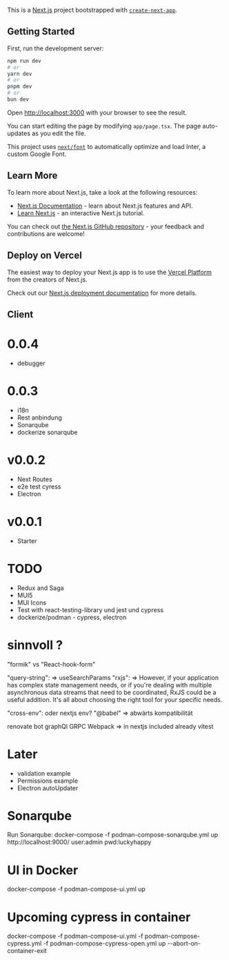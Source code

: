 This is a [Next.js](https://nextjs.org/) project bootstrapped with [`create-next-app`](https://github.com/vercel/next.js/tree/canary/packages/create-next-app).

## Getting Started

First, run the development server:

```bash
npm run dev
# or
yarn dev
# or
pnpm dev
# or
bun dev
```

Open [http://localhost:3000](http://localhost:3000) with your browser to see the result.

You can start editing the page by modifying `app/page.tsx`. The page auto-updates as you edit the file.

This project uses [`next/font`](https://nextjs.org/docs/basic-features/font-optimization) to automatically optimize and load Inter, a custom Google Font.

## Learn More

To learn more about Next.js, take a look at the following resources:

- [Next.js Documentation](https://nextjs.org/docs) - learn about Next.js features and API.
- [Learn Next.js](https://nextjs.org/learn) - an interactive Next.js tutorial.

You can check out [the Next.js GitHub repository](https://github.com/vercel/next.js/) - your feedback and contributions are welcome!

## Deploy on Vercel

The easiest way to deploy your Next.js app is to use the [Vercel Platform](https://vercel.com/new?utm_medium=default-template&filter=next.js&utm_source=create-next-app&utm_campaign=create-next-app-readme) from the creators of Next.js.

Check out our [Next.js deployment documentation](https://nextjs.org/docs/deployment) for more details.

## Client

# 0.0.4

- debugger

# 0.0.3

- i18n
- Rest anbindung
- Sonarqube
- dockerize sonarqube

# v0.0.2

- Next Routes
- e2e test cyress
- Electron

# v0.0.1

- Starter

# TODO

- Redux and Saga
- MUI5
- MUI Icons
- Test with react-testing-library und jest und cypress
- dockerize/podman - cypress, electron

# sinnvoll ?

"formik" vs "React-hook-form"

"query-string": => useSearchParams
"rxjs": => However, if your application has complex state management needs, or if you're dealing with multiple asynchronous data streams that need to be coordinated, RxJS could be a useful addition. It's all about choosing the right tool for your specific needs.

"cross-env": oder nextjs env?
"@babel" => abwärts kompatibilität

renovate bot
graphQl
GRPC
Webpack => in nextjs included already
vitest

# Later

- validation example
- Permissions example
- Electron autoUpdater

# Sonarqube

Run Sonarqube:
docker-compose -f podman-compose-sonarqube.yml up
http://localhost:9000/
user:admin
pwd:luckyhappy

# UI in Docker

docker-compose -f podman-compose-ui.yml up

# Upcoming cypress in container

docker-compose -f podman-compose-ui.yml -f podman-compose-cypress.yml -f podman-compose-cypress-open.yml up --abort-on-container-exit

